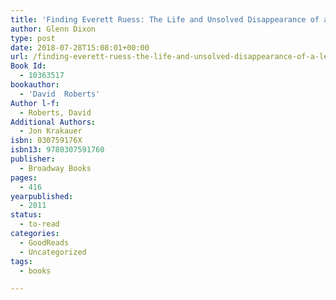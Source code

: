 ```yaml
---
title: 'Finding Everett Ruess: The Life and Unsolved Disappearance of a Legendary Wilderness Explorer'
author: Glenn Dixon
type: post
date: 2018-07-28T15:08:01+00:00
url: /finding-everett-ruess-the-life-and-unsolved-disappearance-of-a-legendary-wilderness-explorer/
Book Id:
  - 10363517
bookauthor:
  - 'David  Roberts'
Author l-f:
  - Roberts, David
Additional Authors:
  - Jon Krakauer
isbn: 030759176X
isbn13: 9780307591760
publisher:
  - Broadway Books
pages:
  - 416
yearpublished:
  - 2011
status:
  - to-read
categories:
  - GoodReads
  - Uncategorized
tags:
  - books

---
```

